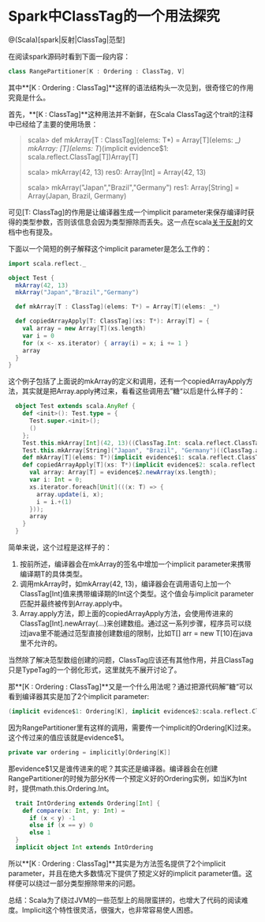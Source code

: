 # Spark中ClassTag的一个用法探究

@(Scala)[spark|反射|ClassTag|范型]

在阅读spark源码时看到下面一段内容：
```scala
class RangePartitioner[K : Ordering : ClassTag, V]
```

其中**[K : Ordering : ClassTag]**这样的语法结构头一次见到，很奇怪它的作用究竟是什么。

首先，**[K : ClassTag]**这种用法并不新鲜，在Scala ClassTag这个trait的注释中已经给了主要的使用场景：
>  scala> def mkArray[T : ClassTag](elems: T*) = Array[T](elems: _*)
>  mkArray: [T](elems: T*)(implicit evidence$1: scala.reflect.ClassTag[T])Array[T]
>
>  scala> mkArray(42, 13)
>  res0: Array[Int] = Array(42, 13)
>
>  scala> mkArray("Japan","Brazil","Germany")
>  res1: Array[String] = Array(Japan, Brazil, Germany)

可见[T: ClassTag]的作用是让编译器生成一个implicit parameter来保存编译时获得的类型参数，否则该信息会因为类型擦除而丢失。这一点在scala[关于反射](http://docs.scala-lang.org/overviews/reflection/typetags-manifests.html)的文档中也有提及。

下面以一个简短的例子解释这个implicit parameter是怎么工作的：
```scala
import scala.reflect._

object Test {
  mkArray(42, 13)
  mkArray("Japan","Brazil","Germany")

  def mkArray[T : ClassTag](elems: T*) = Array[T](elems: _*)

  def copiedArrayApply[T: ClassTag](xs: T*): Array[T] = {
    val array = new Array[T](xs.length)
    var i = 0
    for (x <- xs.iterator) { array(i) = x; i += 1 }
    array
  }
}
```

这个例子包括了上面说的mkArray的定义和调用，还有一个copiedArrayApply方法，其实就是把Array.apply拷过来，看看这些调用去”糖“以后是什么样子的：
```scala
  object Test extends scala.AnyRef {
    def <init>(): Test.type = {
      Test.super.<init>();
      ()
    };
    Test.this.mkArray[Int](42, 13)((ClassTag.Int: scala.reflect.ClassTag[Int]));
    Test.this.mkArray[String]("Japan", "Brazil", "Germany")((ClassTag.apply[String](classOf[java.lang.String]): scala.reflect.ClassTag[String]));
    def mkArray[T](elems: T*)(implicit evidence$1: scala.reflect.ClassTag[T]): Array[T] = scala.Array.apply[T]((elems: _*))(evidence$1);
    def copiedArrayApply[T](xs: T*)(implicit evidence$2: scala.reflect.ClassTag[T]): Array[T] = {
      val array: Array[T] = evidence$2.newArray(xs.length);
      var i: Int = 0;
      xs.iterator.foreach[Unit](((x: T) => {
        array.update(i, x);
        i = i.+(1)
      }));
      array
    }
  }
```

简单来说，这个过程是这样子的：
1.  按前所述，编译器会在mkArray的签名中增加一个implicit parameter来携带编译期T的具体类型。
2.  调用mkArray时，如mkArray(42, 13)，编译器会在调用语句上加一个ClassTag[Int]值来携带编译期的Int这个类型。这个值会与implicit parameter匹配并最终被传到Array.apply中。
3.  Array.apply方法，即上面的copiedArrayApply方法，会使用传进来的ClassTag[Int].newArray(...)来创建数组。通过这一系列步骤，程序员可以绕过java里不能通过范型直接创建数组的限制，比如T[] arr = new T[10]在java里不允许的。

当然除了解决范型数组创建的问题，ClassTag应该还有其他作用，并且ClassTag只是TypeTag的一个弱化形式，这里就先不展开讨论了。

那**[K : Ordering : ClassTag]**又是一个什么用法呢？通过把源代码解”糖“可以看到编译器其实是加了2个implicit parameter:
```scala
(implicit evidence$1: Ordering[K], implicit evidence$2:scala.reflect.ClassTag[K])
```

因为RangePartitioner里有这样的调用，需要传一个implicit的Ordering[K]过来。这个传过来的值应该就是evidence$1。
```scala
private var ordering = implicitly[Ordering[K]]
```

那evidence$1又是谁传进来的呢？其实还是编译器。编译器会在创建RangePartitioner的时候为部分K传一个预定义好的Ordering实例，如当K为Int时，提供math.this.Ordering.Int。
```scala
  trait IntOrdering extends Ordering[Int] {
    def compare(x: Int, y: Int) =
      if (x < y) -1
      else if (x == y) 0
      else 1
  }
  implicit object Int extends IntOrdering
```

所以**[K : Ordering : ClassTag]**其实是为方法签名提供了2个implicit parameter，并且在绝大多数情况下提供了预定义好的implicit parameter值。这样便可以绕过一部分类型擦除带来的问题。

总结：Scala为了绕过JVM的一些范型上的局限蛮拼的，也增大了代码的阅读难度。Implicit这个特性很灵活，很强大，也非常容易使人困惑。
